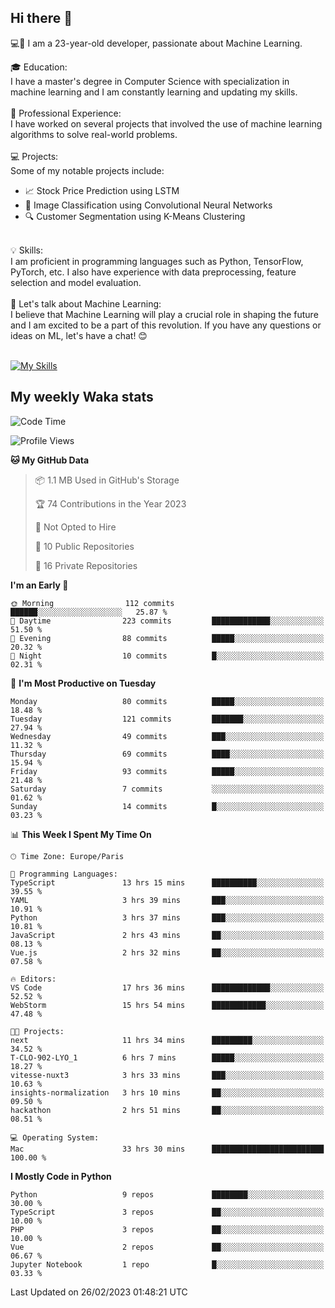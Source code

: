 ## Hi there 👋

💻🤖 I am a 23-year-old developer, passionate about Machine Learning.</br>

🎓 Education:</br>
I have a master's degree in Computer Science with specialization in machine learning and I am constantly learning and updating my skills.
</br></br>
💼 Professional Experience:</br>
I have worked on several projects that involved the use of machine learning algorithms to solve real-world problems.
</br></br>
💻 Projects:</br>
Some of my notable projects include:
</br>
- 📈 Stock Price Prediction using LSTM</br>
- 🤖 Image Classification using Convolutional Neural Networks</br>
- 🔍 Customer Segmentation using K-Means Clustering</br>
</br>
💡 Skills:</br>
I am proficient in programming languages such as Python, TensorFlow, PyTorch, etc. I also have experience with data preprocessing, feature selection and model evaluation.
</br></br>
💬 Let's talk about Machine Learning:</br>
I believe that Machine Learning will play a crucial role in shaping the future and I am excited to be a part of this revolution. If you have any questions or ideas on ML, let's have a chat! 😊
</br></br>

[![My Skills](https://skillicons.dev/icons?i=html,css,docker,express,figma,firebase,graphql,nodejs,react,ts,vue,py,pytorch)](https://skillicons.dev)

## My weekly Waka stats

<!--START_SECTION:waka-->
![Code Time](http://img.shields.io/badge/Code%20Time-3%2C435%20hrs%2045%20mins-blue)

![Profile Views](http://img.shields.io/badge/Profile%20Views-6-blue)

**🐱 My GitHub Data** 

> 📦 1.1 MB Used in GitHub's Storage 
 > 
> 🏆 74 Contributions in the Year 2023
 > 
> 🚫 Not Opted to Hire
 > 
> 📜 10 Public Repositories 
 > 
> 🔑 16 Private Repositories 
 > 
**I'm an Early 🐤** 

```text
🌞 Morning                112 commits         ██████░░░░░░░░░░░░░░░░░░░   25.87 % 
🌆 Daytime                223 commits         █████████████░░░░░░░░░░░░   51.50 % 
🌃 Evening                88 commits          █████░░░░░░░░░░░░░░░░░░░░   20.32 % 
🌙 Night                  10 commits          █░░░░░░░░░░░░░░░░░░░░░░░░   02.31 % 
```
📅 **I'm Most Productive on Tuesday** 

```text
Monday                   80 commits          █████░░░░░░░░░░░░░░░░░░░░   18.48 % 
Tuesday                  121 commits         ███████░░░░░░░░░░░░░░░░░░   27.94 % 
Wednesday                49 commits          ███░░░░░░░░░░░░░░░░░░░░░░   11.32 % 
Thursday                 69 commits          ████░░░░░░░░░░░░░░░░░░░░░   15.94 % 
Friday                   93 commits          █████░░░░░░░░░░░░░░░░░░░░   21.48 % 
Saturday                 7 commits           ░░░░░░░░░░░░░░░░░░░░░░░░░   01.62 % 
Sunday                   14 commits          █░░░░░░░░░░░░░░░░░░░░░░░░   03.23 % 
```


📊 **This Week I Spent My Time On** 

```text
🕑︎ Time Zone: Europe/Paris

💬 Programming Languages: 
TypeScript               13 hrs 15 mins      ██████████░░░░░░░░░░░░░░░   39.55 % 
YAML                     3 hrs 39 mins       ███░░░░░░░░░░░░░░░░░░░░░░   10.91 % 
Python                   3 hrs 37 mins       ███░░░░░░░░░░░░░░░░░░░░░░   10.81 % 
JavaScript               2 hrs 43 mins       ██░░░░░░░░░░░░░░░░░░░░░░░   08.13 % 
Vue.js                   2 hrs 32 mins       ██░░░░░░░░░░░░░░░░░░░░░░░   07.58 % 

🔥 Editors: 
VS Code                  17 hrs 36 mins      █████████████░░░░░░░░░░░░   52.52 % 
WebStorm                 15 hrs 54 mins      ████████████░░░░░░░░░░░░░   47.48 % 

🐱‍💻 Projects: 
next                     11 hrs 34 mins      █████████░░░░░░░░░░░░░░░░   34.52 % 
T-CLO-902-LYO_1          6 hrs 7 mins        █████░░░░░░░░░░░░░░░░░░░░   18.27 % 
vitesse-nuxt3            3 hrs 33 mins       ███░░░░░░░░░░░░░░░░░░░░░░   10.63 % 
insights-normalization   3 hrs 10 mins       ██░░░░░░░░░░░░░░░░░░░░░░░   09.50 % 
hackathon                2 hrs 51 mins       ██░░░░░░░░░░░░░░░░░░░░░░░   08.51 % 

💻 Operating System: 
Mac                      33 hrs 30 mins      █████████████████████████   100.00 % 
```

**I Mostly Code in Python** 

```text
Python                   9 repos             ████████░░░░░░░░░░░░░░░░░   30.00 % 
TypeScript               3 repos             ██░░░░░░░░░░░░░░░░░░░░░░░   10.00 % 
PHP                      3 repos             ██░░░░░░░░░░░░░░░░░░░░░░░   10.00 % 
Vue                      2 repos             ██░░░░░░░░░░░░░░░░░░░░░░░   06.67 % 
Jupyter Notebook         1 repo              █░░░░░░░░░░░░░░░░░░░░░░░░   03.33 % 
```




 Last Updated on 26/02/2023 01:48:21 UTC
<!--END_SECTION:waka-->

